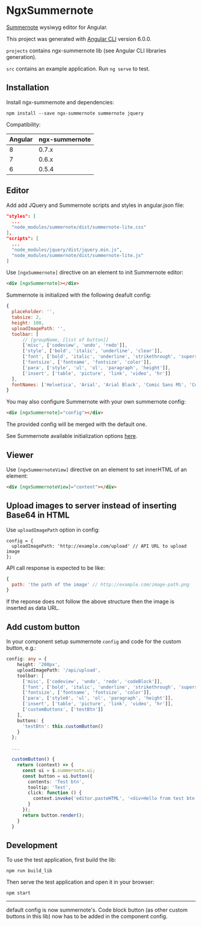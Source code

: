 # NgxSummernote

[Summernote](https://github.com/summernote/summernote) wysiwyg editor for Angular.

This project was generated with [Angular CLI](https://github.com/angular/angular-cli) version 6.0.0.

`projects` contains ngx-summernote lib (see Angular CLI libraries generation).

`src` contains an example application. Run `ng serve` to test.

## Installation

Install ngx-summernote and dependencies:

`npm install --save ngx-summernote summernote jquery`

Compatibility:

Angular | ngx-summernote
------- | --------------
8       | 0.7.x
7       | 0.6.x
6       | 0.5.4

## Editor

Add add JQuery and Summernote scripts and styles in angular.json file:

```json
"styles": [
  ...
  "node_modules/summernote/dist/summernote-lite.css"
],
"scripts": [
  ...
  "node_modules/jquery/dist/jquery.min.js",
  "node_modules/summernote/dist/summernote-lite.js"
]
```

Use `[ngxSummernote]` directive on an element to init Summernote editor:

```html
<div [ngxSummernote]></div>
```

Summernote is initialized with the following deafult config:

```javascript
{
  placeholder: '',
  tabsize: 2,
  height: 100,
  uploadImagePath: '',
  toolbar: [
      // [groupName, [list of button]]
      ['misc', ['codeview', 'undo', 'redo']],
      ['style', ['bold', 'italic', 'underline', 'clear']],
      ['font', ['bold', 'italic', 'underline', 'strikethrough', 'superscript', 'subscript', 'clear']],
      ['fontsize', ['fontname', 'fontsize', 'color']],
      ['para', ['style', 'ul', 'ol', 'paragraph', 'height']],
      ['insert', ['table', 'picture', 'link', 'video', 'hr']]
  ],
  fontNames: ['Helvetica', 'Arial', 'Arial Black', 'Comic Sans MS', 'Courier New', 'Roboto', 'Times']
}
```

You may also configure Summernote with your own summernote config:

```html
<div [ngxSummernote]="config"></div>
```

The provided config will be merged with the default one.

See Summernote available initialization options [here](https://summernote.org/deep-dive/#initialization-options).

## Viewer

Use `[ngxSummernoteView]` directive on an element to set innerHTML of an element:

```html
<div [ngxSummernoteView]="content"></div>
```

## Upload images to server instead of inserting Base64 in HTML

Use `uploadImagePath` option in config:

```javascipt
config = {
  uploadImagePath: 'http://example.com/upload' // API URL to upload image
};
```

API call response is expected to be like:

```javascript
{
  path: 'the path of the image' // http://example.com/image-path.png
}
```

If the reponse does not follow the above structure then the image is inserted as data URL.

## Add custom button

In your component setup summernote `config` and code for the custom button, e.g.:

```typescript
config: any = {
    height: '200px',
    uploadImagePath: '/api/upload',
    toolbar: [
      ['misc', ['codeview', 'undo', 'redo', 'codeBlock']],
      ['font', ['bold', 'italic', 'underline', 'strikethrough', 'superscript', 'subscript', 'clear']],
      ['fontsize', ['fontname', 'fontsize', 'color']],
      ['para', ['style0', 'ul', 'ol', 'paragraph', 'height']],
      ['insert', ['table', 'picture', 'link', 'video', 'hr']],
      ['customButtons', ['testBtn']]
    ],
    buttons: {
      'testBtn': this.customButton()
    }
  };

  ...

  customButton() {
    return (context) => {
      const ui = $.summernote.ui;
      const button = ui.button({
        contents: 'Test btn',
        tooltip: 'Test',
        click: function () {
          context.invoke('editor.pasteHTML', '<div>Hello from test btn!!!!</div>');
        }
      });
      return button.render();
    }
  }

```

## Development

To use the test application, first build the lib:

```
npm run build_lib
```

Then serve the test application and open it in your browser:

```
npm start
```



******** 

default config is now summernote's. Code block button (as other custom buttons in this lib) now has to be added in the component config.